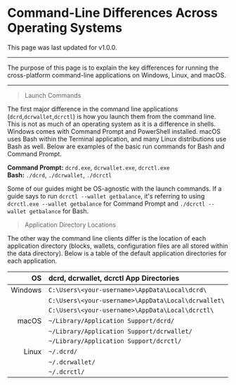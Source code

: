 # Command-Line Differences Across Operating Systems 

This page was last updated for v1.0.0.

---

The purpose of this page is to explain the key differences for running the cross-platform command-line applications on Windows, Linux, and macOS.

---

> Launch Commands

The first major difference in the command line applications (`dcrd`,`dcrwallet`,`dcrctl`) is how you launch them from the command line. This is not as much of an operating system as it is a difference in shells. Windows comes with Command Prompt and PowerShell installed. macOS uses Bash within the Terminal application, and many Linux distributions use Bash as well. Below are examples of the basic run commands for Bash and Command Prompt.

**Command Prompt:** `dcrd.exe`, `dcrwallet.exe`, `dcrctl.exe` <br />
**Bash:** `./dcrd`, `./dcrwallet`, `./dcrctl`

Some of our guides might be OS-agnostic with the launch commands. If a guide says to run `dcrctl --wallet getbalance`, it's referring to using `dcrctl.exe --wallet getbalance` for Command Prompt and `./dcrctl --wallet getbalance` for Bash.

> Application Directory Locations

The other way the command line clients differ is the location of each application directory (blocks, wallets, configuration files are all stored within the data directory). Below is a table of the default application directories for each application. 

| OS      | dcrd, dcrwallet, dcrctl App Directories      | 
| -------:|:--------------------------------------------- |
| Windows | `C:\Users\<your-username>\AppData\Local\dcrd\`      |
|         | `C:\Users\<your-username>\AppData\Local\dcrwallet\` | 
|         | `C:\Users\<your-username>\AppData\Local\dcrctl\`    |
| macOS   | `~/Library/Application Support/dcrd/`         |
|         | `~/Library/Application Support/dcrwallet/`    |
|         | `~/Library/Application Support/dcrctl/`       |
| Linux   | `~/.dcrd/`                                    |
|         | `~/.dcrwallet/`                               |
|         | `~/.dcrctl/`                                  |

